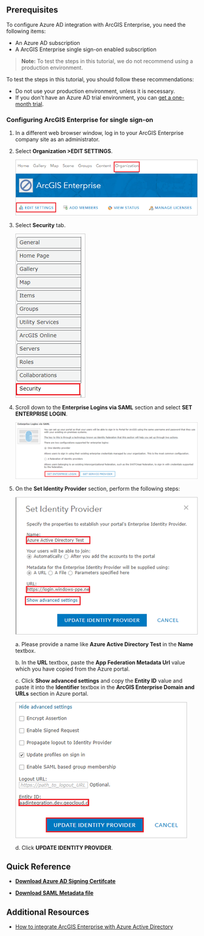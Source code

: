 ## Prerequisites

To configure Azure AD integration with ArcGIS Enterprise, you need the following items:

- An Azure AD subscription
- A ArcGIS Enterprise single sign-on enabled subscription

> **Note:**
> To test the steps in this tutorial, we do not recommend using a production environment.

To test the steps in this tutorial, you should follow these recommendations:

- Do not use your production environment, unless it is necessary.
- If you don't have an Azure AD trial environment, you can [get a one-month trial](https://azure.microsoft.com/pricing/free-trial/).

### Configuring ArcGIS Enterprise for single sign-on

1. In a different web browser window, log in to your ArcGIS Enterprise company site as an administrator.

2. Select **Organization >EDIT SETTINGS**.

	![ArcGIS Enterprise Configuration](./media/configure1.png)

3. Select **Security** tab.

	![ArcGIS Enterprise Configuration](./media/configure2.png)

4. Scroll down to the **Enterprise Logins via SAML** section and select **SET ENTERPRISE LOGIN**.

	![ArcGIS Enterprise Configuration](./media/configure3.png)

5. On the **Set Identity Provider** section, perform the following steps:

	![ArcGIS Enterprise Configuration](./media/configure4.png)

	a. Please provide a name like **Azure Active Directory Test** in the **Name** textbox.

	b. In the **URL** textbox, paste the **App Federation Metadata Url** value which you have copied from the Azure portal.

	c. Click **Show advanced settings** and copy the **Entity ID** value and paste it into the **Identifier** textbox in the **ArcGIS Enterprise Domain and URLs** section in Azure portal.

	![ArcGIS Enterprise Configuration](./media/configure5.png)

	d. Click **UPDATE IDENTITY PROVIDER**.

## Quick Reference

* **[Download Azure AD Signing Certifcate](%metadata:CertificateDownloadRawUrl%)**

* **[Download SAML Metadata file](%metadata:metadataDownloadUrl%)**

## Additional Resources

* [How to integrate ArcGIS Enterprise with Azure Active Directory](https://docs.microsoft.com/azure/active-directory/saas-apps/arcgisenterprise-tutorial)
